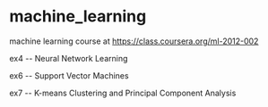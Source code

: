 machine_learning
================

machine learning course at https://class.coursera.org/ml-2012-002


ex4 -- Neural Network Learning


ex6 -- Support Vector Machines


ex7 -- K-means Clustering and Principal Component Analysis